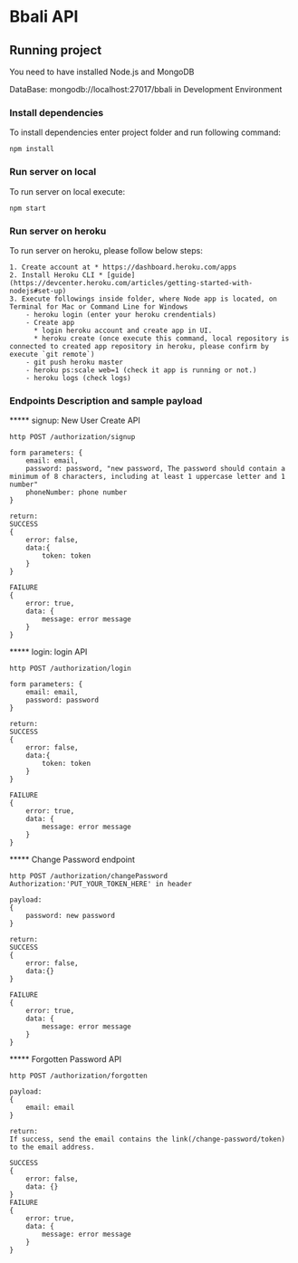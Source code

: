 # Bbali API

## Running project

You need to have installed Node.js and MongoDB 

DataBase: mongodb://localhost:27017/bbali in Development Environment

### Install dependencies 

To install dependencies enter project folder and run following command:
```
npm install
```

### Run server on local

To run server on local execute:
```
npm start 
```

### Run server on heroku

To run server on heroku, please follow below steps:
```
1. Create account at * https://dashboard.heroku.com/apps
2. Install Heroku CLI * [guide](https://devcenter.heroku.com/articles/getting-started-with-nodejs#set-up)
3. Execute followings inside folder, where Node app is located, on Terminal for Mac or Command Line for Windows
	- heroku login (enter your heroku crendentials)
	- Create app
	  * login heroku account and create app in UI. 
	  * heroku create (once execute this command, local repository is connected to created app repository in heroku, please confirm by execute `git remote`)
	- git push heroku master
	- heroku ps:scale web=1 (check it app is running or not.)
	- heroku logs (check logs)
```

### Endpoints Description and sample payload

***** signup: New User Create API
```
http POST /authorization/signup 

form parameters: {
	email: email,
	password: password, "new password, The password should contain a minimum of 8 characters, including at least 1 uppercase letter and 1 number" 
	phoneNumber: phone number
}

return:
SUCCESS
{
	error: false,
	data:{
		token: token
	}
}

FAILURE
{
    error: true,
    data: {
        message: error message
    }
}
```

***** login: login API
```
http POST /authorization/login 

form parameters: {
	email: email,
	password: password
}

return:
SUCCESS
{
	error: false,
	data:{
		token: token
	}
}

FAILURE
{
    error: true,
    data: {
        message: error message
    }
}
```

***** Change Password endpoint
```
http POST /authorization/changePassword  Authorization:'PUT_YOUR_TOKEN_HERE' in header

payload:
{
	password: new password
}

return:
SUCCESS
{
	error: false,
	data:{}
}

FAILURE
{
    error: true,
    data: {
        message: error message
    }
}
```

***** Forgotten Password API
```
http POST /authorization/forgotten

payload:
{
	email: email
}

return:
If success, send the email contains the link(/change-password/token) to the email address.

SUCCESS
{
	error: false,
	data: {}
}
FAILURE
{
	error: true,
	data: {
		message: error message
	}
}
```

